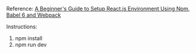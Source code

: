 
Reference:
[A Beginner's Guide to Setup React.js Environment Using Npm, Babel 6 and Webpack](http://blog.tamizhvendan.in/blog/2015/11/23/a-beginner-guide-to-setup-react-dot-js-environment-using-babel-6-and-webpack/)

Instructions:
1. npm install
2. npm run dev

